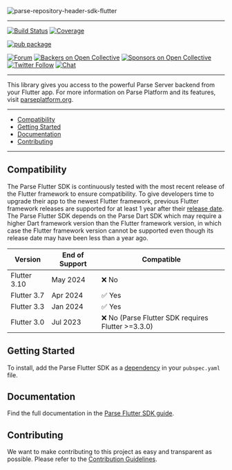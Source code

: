 <img src="https://user-images.githubusercontent.com/5673677/166121333-2a144ce3-95bc-45d6-8840-d5b2885f2046.png" alt="parse-repository-header-sdk-flutter" style="max-width: 100%;">

---

[![Build Status](https://github.com/parse-community/Parse-SDK-Flutter/workflows/ci/badge.svg?branch=master)](https://github.com/parse-community/Parse-SDK-Flutter/actions?query=workflow%3Aci+branch%3Amaster)
[![Coverage](https://img.shields.io/codecov/c/github/parse-community/Parse-SDK-Flutter/master)](https://app.codecov.io/gh/parse-community/Parse-SDK-Flutter/branch/master)

[![pub package](https://img.shields.io/pub/v/parse_server_sdk_flutter.svg)](https://pub.dev/packages/parse_server_sdk_flutter)

[![Forum](https://img.shields.io/discourse/https/community.parseplatform.org/topics.svg)](https://community.parseplatform.org/c/parse-server)
[![Backers on Open Collective](https://opencollective.com/parse-server/backers/badge.svg)][open-collective-link]
[![Sponsors on Open Collective](https://opencollective.com/parse-server/sponsors/badge.svg)][open-collective-link]
[![Twitter Follow](https://img.shields.io/twitter/follow/ParsePlatform.svg?label=Follow%20us&style=social)](https://twitter.com/intent/follow?screen_name=ParsePlatform)
[![Chat](https://img.shields.io/badge/Chat-Join!-%23fff?style=social&logo=slack)](https://chat.parseplatform.org)

---

This library gives you access to the powerful Parse Server backend from your Flutter app. For more information on Parse Platform and its features, visit [parseplatform.org](https://parseplatform.org).

---

- [Compatibility](#compatibility)
- [Getting Started](#getting-started)
- [Documentation](#documentation)
- [Contributing](#contributing)

---

## Compatibility

The Parse Flutter SDK is continuously tested with the most recent release of the Flutter framework to ensure compatibility. To give developers time to upgrade their app to the newest Flutter framework, previous Flutter framework releases are supported for at least 1 year after their [release date](https://docs.flutter.dev/release/archive?tab=linux). The Parse Flutter SDK depends on the Parse Dart SDK which may require a higher Dart framework version than the Flutter framework version, in which case the Flutter framework version cannot be supported even though its release date may have been less than a year ago.

| Version      | End of Support | Compatible                                   |
|--------------|----------------|----------------------------------------------|
| Flutter 3.10 | May 2024       | ❌ No                                         |
| Flutter 3.7  | Apr 2024       | ✅ Yes                                        |
| Flutter 3.3  | Jan 2024       | ✅ Yes                                         |
| Flutter 3.0  | Jul 2023       | ❌ No (Parse Flutter SDK requires Flutter >=3.3.0) |

## Getting Started

To install, add the Parse Flutter SDK as a [dependency](https://pub.dev/packages/parse_server_sdk_flutter/install) in your `pubspec.yaml` file.

## Documentation

Find the full documentation in the [Parse Flutter SDK guide][guide].

## Contributing

We want to make contributing to this project as easy and transparent as possible. Please refer to the [Contribution Guidelines](https://github.com/parse-community/Parse-SDK-Flutter/blob/master/CONTRIBUTING.md).

[guide]: https://docs.parseplatform.org/flutter/guide/
[open-collective-link]: https://opencollective.com/parse-server
